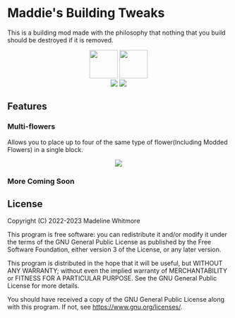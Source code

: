 # Maddie's Building Tweaks
This is a building mod made with the philosophy that nothing that you build should be destroyed if it is removed.
<p align="center">
<a href="https://quiltmc.org/en/" alt="Powered By Quilt Loader"><img height="64" src="https://raw.githubusercontent.com/QuiltMC/art/master/brand/svg/quilt_powered_dark.svg"/></a>
<a href="https://modrinth.com/mod/maddies-building-tweaks" alt="Download On Modrinth"><img height="64" src="https://raw.githubusercontent.com/modrinth/art/main/Branding/Badge/badge-dark.svg"></a>
<br>
<a href="https://modrinth.com/mod/maddies-building-tweaks" alt="Download On Modrinth"><img src="https://img.shields.io/badge/dynamic/json?color=5da426&label=Modrinth&query=downloads&suffix=%20downloads&url=https%3A%2F%2Fapi.modrinth.com%2Fapi%2Fv1%2Fmod%2FhHUFyhEX"></a>
<a href="https://www.curseforge.com/minecraft/mc-mods/maddies-building-tweaks" alt="Download On CurseForge"><img src="https://cf.way2muchnoise.eu/maddies-building-tweaks.svg"></a>
</p>

## Features
### Multi-flowers
Allows you to place up to four of the same type of flower(Including Modded Flowers) in a single block.

<p align="center"><img src="https://raw.githubusercontent.com/ItsMaddieNow/Building-Tweaks/main/assets/Flower-Demo.webp"></p>

### More Coming Soon
## License

Copyright (C) 2022-2023  Madeline Whitmore

This program is free software: you can redistribute it and/or modify
it under the terms of the GNU General Public License as published by
the Free Software Foundation, either version 3 of the License, or
any later version.

This program is distributed in the hope that it will be useful,
but WITHOUT ANY WARRANTY; without even the implied warranty of
MERCHANTABILITY or FITNESS FOR A PARTICULAR PURPOSE.  See the
GNU General Public License for more details.

You should have received a copy of the GNU General Public License
along with this program.  If not, see <https://www.gnu.org/licenses/>.
